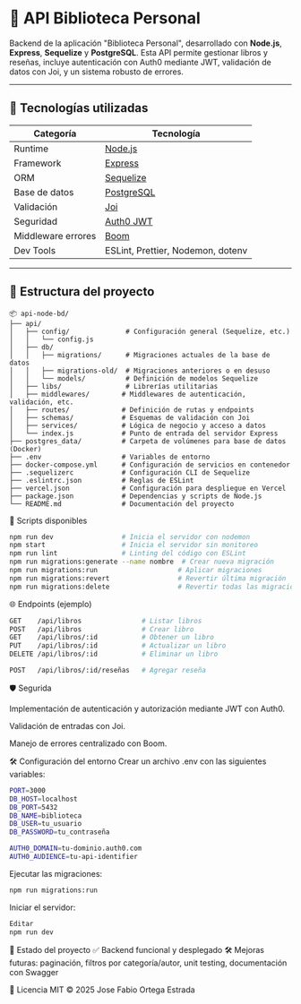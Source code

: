 # 📡 API Biblioteca Personal

Backend de la aplicación "Biblioteca Personal", desarrollado con **Node.js**, **Express**, **Sequelize** y **PostgreSQL**. Esta API permite gestionar libros y reseñas, incluye autenticación con Auth0 mediante JWT, validación de datos con Joi, y un sistema robusto de errores.

---

## 🚀 Tecnologías utilizadas

| Categoría         | Tecnología                               |
|-------------------|-------------------------------------------|
| Runtime           | [Node.js](https://nodejs.org/)            |
| Framework         | [Express](https://expressjs.com/)         |
| ORM               | [Sequelize](https://sequelize.org/)       |
| Base de datos     | [PostgreSQL](https://www.postgresql.org/) |
| Validación        | [Joi](https://joi.dev/)                   |
| Seguridad         | [Auth0 JWT](https://auth0.com/)           |
| Middleware errores| [Boom](https://hapi.dev/module/boom/)     |
| Dev Tools         | ESLint, Prettier, Nodemon, dotenv         |

---

## 📁 Estructura del proyecto

```text
📦 api-node-bd/
├── api/
│   ├── config/              # Configuración general (Sequelize, etc.)
│   │   └── config.js
│   ├── db/
│   │   ├── migrations/      # Migraciones actuales de la base de datos
│   │   ├── migrations-old/  # Migraciones anteriores o en desuso
│   │   └── models/          # Definición de modelos Sequelize
│   ├── libs/                # Librerías utilitarias
│   ├── middlewares/        # Middlewares de autenticación, validación, etc.
│   ├── routes/             # Definición de rutas y endpoints
│   ├── schemas/            # Esquemas de validación con Joi
│   ├── services/           # Lógica de negocio y acceso a datos
│   └── index.js            # Punto de entrada del servidor Express
├── postgres_data/          # Carpeta de volúmenes para base de datos (Docker)
├── .env                    # Variables de entorno
├── docker-compose.yml      # Configuración de servicios en contenedor
├── .sequelizerc            # Configuración CLI de Sequelize
├── .eslintrc.json          # Reglas de ESLint
├── vercel.json             # Configuración para despliegue en Vercel
├── package.json            # Dependencias y scripts de Node.js
└── README.md               # Documentación del proyecto
```

 🥑 Scripts disponibles

 ```bash
npm run dev                 # Inicia el servidor con nodemon
npm start                   # Inicia el servidor sin monitoreo
npm run lint                # Linting del código con ESLint
npm run migrations:generate --name nombre  # Crear nueva migración
npm run migrations:run                    # Aplicar migraciones
npm run migrations:revert                 # Revertir última migración
npm run migrations:delete                 # Revertir todas las migraciones
```

 🌐 Endpoints (ejemplo)

 ```bash
GET    /api/libros               # Listar libros
POST   /api/libros               # Crear libro
GET    /api/libros/:id           # Obtener un libro
PUT    /api/libros/:id           # Actualizar un libro
DELETE /api/libros/:id           # Eliminar un libro

POST   /api/libros/:id/reseñas   # Agregar reseña

```

🛡️ Segurida

Implementación de autenticación y autorización mediante JWT con Auth0.

Validación de entradas con Joi.

Manejo de errores centralizado con Boom.


🛠 Configuración del entorno
Crear un archivo .env con las siguientes variables:

 ```bash
PORT=3000
DB_HOST=localhost
DB_PORT=5432
DB_NAME=biblioteca
DB_USER=tu_usuario
DB_PASSWORD=tu_contraseña

AUTH0_DOMAIN=tu-dominio.auth0.com
AUTH0_AUDIENCE=tu-api-identifier

 ```
Ejecutar las migraciones:

 ```bash
npm run migrations:run

 ```
Iniciar el servidor:
 ```bash
Editar
npm run dev
 ```
📌 Estado del proyecto
✅ Backend funcional y desplegado
🛠️ Mejoras futuras: paginación, filtros por categoría/autor, unit testing, documentación con Swagger

📄 Licencia
MIT © 2025 Jose Fabio Ortega Estrada

